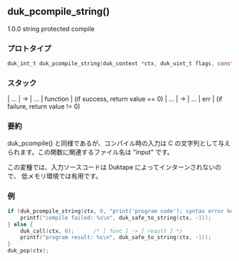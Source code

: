 ## duk_pcompile_string() 

1.0.0 string protected compile

### プロトタイプ

```c
duk_int_t duk_pcompile_string(duk_context *ctx, duk_uint_t flags, const char *src);
```

### スタック

| ... | -> | ... | function | (if success, return value == 0)
| ... | -> | ... | err | (if failure, return value != 0)

### 要約

duk_pcompile() と同様であるが、コンパイル時の入力は C の文字列として与えられます。この関数に関連するファイル名は "input" です。

この変種では、入力ソースコードは Duktape によってインターンされないので、 低メモリ環境では有用です。

### 例

```c
if (duk_pcompile_string(ctx, 0, "print('program code'); syntax error here=") != 0) {
    printf("compile failed: %s\n", duk_safe_to_string(ctx, -1));
} else {
    duk_call(ctx, 0);      /* [ func ] -> [ result ] */
    printf("program result: %s\n", duk_safe_to_string(ctx, -1));
}
duk_pop(ctx);
```